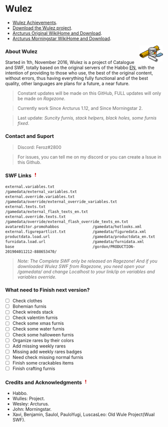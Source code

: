 # Wulez

* [Wulez Achievements](https://github.com/Wulles/Achievements).
* [Download the Wulez project](https://github.com/Wulles/Wulez/archive/master.zip).
* [Arcturus Original WikiHome and Download](https://bitbucket.org/Wesley12312/arcturus/wiki/Home).
* [Arcturus Morningstar WikiHome and Download](https://git.krews.org/morningstar/Arcturus-Community/releases).

<img src="https://raw.githubusercontent.com/Wulles/eyethatseeseverything/master/catal_fp_pic4.gif" align="right">

### About Wulez

Started in 1th, November 2016, Wulez is a project of Catalogue and SWF, totally based on the original servers of the Habbo [EN](https://habbo.com/), with the intention of providing to those who use, the best of the original content, without errors, thus having everything fully functional and of the best quality, other languages are plans for a future, a near future.

> Constant updates will be made on this GitHub, FULL updates will only be made on *Ragezone*.

> Currently work Since Arcturus 1.12, and Since Morningstar 2.

> Last update: *Suncity furnis, stack helpers, black holes, some furnis fixed*.

### Contact and Suport

> Discord: Feroz#2800

> For issues, you can tell me on my discord or you can create a Issue in this Github.

### SWF Links <img src="https://raw.githubusercontent.com/Wulles/eyethatseeseverything/master/icon_10.png">
```
external.variables.txt                 /gamedata/external_variables.txt
external.override.variables.txt        /gamedata/override/external_override_variables.txt
external.texts.txt                     /gamedata/external_flash_texts_en.txt
external.override.texts.txt            /gamedata/override/external_flash_override_texts_en.txt
avatareditor.promohabbos               /gamedata/hotlooks.xml
external.figurepartlist.txt            /gamedata/figuredata.xml
productdata.load.url                   /gamedata/productdata_en.txt
furnidata.load.url                     /gamedata/furnidata.xml
base                                   /gordon/PRODUCTION-201904011212-888653470/
```
> *Note: The Complete SWF only be released on Ragezone! And if you downloaded Wulez SWF from Ragezone, you need open your /gamedata/ and change Localhost to your link/ip on variables and variables override.*

### What need to Finish next version?

- [ ] Check clothes
- [ ] Bohemian furnis
- [ ] Check wireds stack
- [ ] Check valentim furnis
- [ ] Check some xmas furnis
- [ ] Check some water furnis
- [ ] Check some halloween furnis
- [ ] Organize rares by their colors
- [ ] Add missing weekly rares
- [ ] Missing add weekly rares badges
- [ ] Need check missing normal furnis
- [ ] Finish some crackables items
- [ ] Finish crafting furnis

### Credits and Acknowledgments <img src="https://raw.githubusercontent.com/Wulles/eyethatseeseverything/master/icon_10.png">

* Habbo.
* Wulles: Project.
* Wesley: Arcturus.
* John: Morningstar.
* Xavi, Benjamin, Saulol, PauloYugi, LuscasLeo: Old Wule Project(Wual SWF).